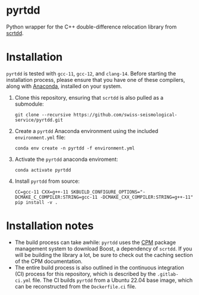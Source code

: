 # pyrtdd

Python wrapper for the C++ double-difference relocation library from [scrtdd](https://github.com/swiss-seismological-service/scrtdd).

# Installation

`pyrtdd` is tested with `gcc-11`, `gcc-12`, and `clang-14`. Before starting the installation process, please ensure that you have one of these compilers, along with [Anaconda](https://www.anaconda.com/products/distribution), installed on your system.

1. Clone this repository, ensuring that `scrtdd` is also pulled as a submodule:

    ```
    git clone --recursive https://github.com/swiss-seismological-service/pyrtdd.git
    ```

2. Create a `pyrtdd` Anaconda environment using the included `environment.yml` file:

    ```
    conda env create -n pyrtdd -f environment.yml
    ```

3. Activate the `pyrtdd` anaconda enviroment:

    ```
    conda activate pyrtdd
    ```

4. Install `pyrtdd` from source:

    ```
    CC=gcc-11 CXX=g++-11 SKBUILD_CONFIGURE_OPTIONS="-DCMAKE_C_COMPILER:STRING=gcc-11 -DCMAKE_CXX_COMPILER:STRING=g++-11" pip install -v .
    ```
    
# Installation notes

- The build process can take awhile: `pyrtdd` uses the [CPM](https://github.com/cpm-cmake/CPM.cmake) package management system to download Boost, a dependency of `scrtdd`. If you will be building the library a lot, be sure to check out the caching section of the CPM documentation.
- The entire build process is also outlined in the continuous integration (CI) process for this repository, which is described by the `.gitlab-ci.yml` file. The CI builds `pyrtdd` from a Ubuntu 22.04 base image, which can be reconstructed from the `Dockerfile.ci` file.
